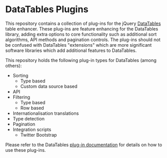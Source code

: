 DataTables Plugins
==================

This repository contains a collection of plug-ins for the jQuery [DataTables](http://datatables.net) table enhancer. These plug-ins are feature enhancing for the DataTables library, adding extra options to core functionality such as additional sort algorithms, API methods and pagination controls. The plug-ins should not be confused with DataTables "extensions" which are more significant software libraries which add additional features to DataTables.

This repository holds the following plug-in types for DataTables (among others):

* Sorting
  * Type based
  * Custom data source based
* API 
* Filtering
  * Type based
  * Row based
* Internationalisation translations
* Type detection
* Pagination
* Integration scripts
  * Twitter Bootstrap

Please refer to the DataTables [plug-in documentation](http://datatables.net/plug-ins) for details on how to use these plug-ins.
